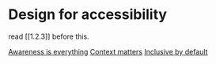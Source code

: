# Design for accessibility

read [[1.2.3]] before this.

[Awareness is everything](https://design.google/library/designing-global-accessibility-part-1/)
[Context matters](https://design.google/library/designing-global-accessibility-part-2/)
[Inclusive by default](https://design.google/library/designing-global-accessibility-part-iii/)


